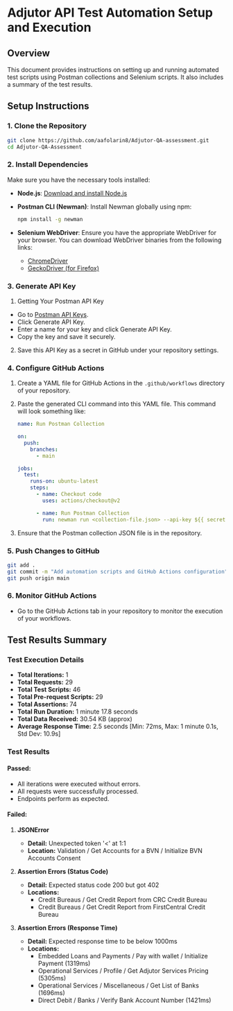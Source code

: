 # Adjutor API Test Automation Setup and Execution

## Overview

This document provides instructions on setting up and running automated test scripts using Postman collections and Selenium scripts. It also includes a summary of the test results.

## Setup Instructions

### 1. Clone the Repository

```bash
git clone https://github.com/aafolarin8/Adjutor-QA-assessment.git
cd Adjutor-QA-Assessment
```

### 2. Install Dependencies

Make sure you have the necessary tools installed:

- **Node.js**: [Download and install Node.js](https://nodejs.org/)
- **Postman CLI (Newman)**: Install Newman globally using npm:

  ```bash
  npm install -g newman
  ```

- **Selenium WebDriver**: Ensure you have the appropriate WebDriver for your browser. You can download WebDriver binaries from the following links:
  - [ChromeDriver](https://sites.google.com/chromium.org/driver/)
  - [GeckoDriver (for Firefox)](https://github.com/mozilla/geckodriver/releases)

### 3. Generate API Key

1. Getting Your Postman API Key
- Go to [Postman API Keys](https://go.postman.co/settings/me/api-keys).
- Click Generate API Key.
- Enter a name for your key and click Generate API Key.
- Copy the key and save it securely.
2. Save this API Key as a secret in GitHub under your repository settings.

### 4. Configure GitHub Actions

1. Create a YAML file for GitHub Actions in the `.github/workflows` directory of your repository.
2. Paste the generated CLI command into this YAML file. This command will look something like:

   ```yaml
   name: Run Postman Collection

   on:
     push:
       branches:
         - main

   jobs:
     test:
       runs-on: ubuntu-latest
       steps:
         - name: Checkout code
           uses: actions/checkout@v2

         - name: Run Postman Collection
           run: newman run <collection-file.json> --api-key ${{ secrets.POSTMAN_API_KEY }}
   ```

3. Ensure that the Postman collection JSON file is in the repository.

### 5. Push Changes to GitHub

```bash
git add .
git commit -m "Add automation scripts and GitHub Actions configuration"
git push origin main
```

### 6. Monitor GitHub Actions

- Go to the GitHub Actions tab in your repository to monitor the execution of your workflows.

## Test Results Summary

### Test Execution Details

- **Total Iterations:** 1
- **Total Requests:** 29
- **Total Test Scripts:** 46
- **Total Pre-request Scripts:** 29
- **Total Assertions:** 74
- **Total Run Duration:** 1 minute 17.8 seconds
- **Total Data Received:** 30.54 KB (approx)
- **Average Response Time:** 2.5 seconds [Min: 72ms, Max: 1 minute 0.1s, Std Dev: 10.9s]

### Test Results

#### **Passed:**
- All iterations were executed without errors.
- All requests were successfully processed.
- Endpoints perform as expected.

#### **Failed:**
1. **JSONError**
   - **Detail:** Unexpected token '<' at 1:1
   - **Location:** Validation / Get Accounts for a BVN / Initialize BVN Accounts Consent

2. **Assertion Errors (Status Code)**
   - **Detail:** Expected status code 200 but got 402
   - **Locations:**
     - Credit Bureaus / Get Credit Report from CRC Credit Bureau
     - Credit Bureaus / Get Credit Report from FirstCentral Credit Bureau

3. **Assertion Errors (Response Time)**
   - **Detail:** Expected response time to be below 1000ms
   - **Locations:**
     - Embedded Loans and Payments / Pay with wallet / Initialize Payment (1319ms)
     - Operational Services / Profile / Get Adjutor Services Pricing (5305ms)
     - Operational Services / Miscellaneous / Get List of Banks (1696ms)
     - Direct Debit / Banks / Verify Bank Account Number (1421ms)    

